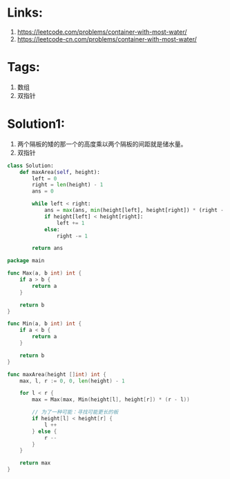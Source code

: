 # Links:
1. https://leetcode.com/problems/container-with-most-water/
2. https://leetcode-cn.com/problems/container-with-most-water/

# Tags:
1. 数组
2. 双指针

# Solution1:
1. 两个隔板的矮的那一个的高度乘以两个隔板的间距就是储水量。
2. 双指针

```python
class Solution:
    def maxArea(self, height):
        left = 0
        right = len(height) - 1
        ans = 0

        while left < right:
            ans = max(ans, min(height[left], height[right]) * (right - left))
            if height[left] < height[right]:
                left += 1
            else:
                right -= 1

        return ans

```

```go
package main

func Max(a, b int) int {
	if a > b {
		return a
	}

	return b
}

func Min(a, b int) int {
	if a < b {
		return a
	}

	return b
}

func maxArea(height []int) int {
	max, l, r := 0, 0, len(height) - 1

	for l < r {
		max = Max(max, Min(height[l], height[r]) * (r - l))

		// 为了一种可能：寻找可能更长的板
		if height[l] < height[r] {
			l ++
		} else {
			r --
		}
	}

	return max
}
```